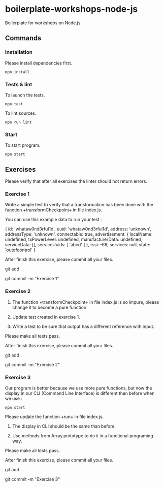 # boilerplate-workshops-node-js

Boilerplate for workshops on Node.js.

## Commands

### Installation

Please install dependencies first.

	npm install

### Tests & lint

To launch the tests.

	npm test

To lint sources.

	npm run lint

### Start

To start program.

	npm start

## Exercises

Please verify that after all exercises the linter should not return errors.

### Exercise 1

Write a simple test to verify that a transformation has been done with the function +transformCheckpoint+ in file index.js.

You can use this example data to run your test :

{
  id: 'whataw0nd3rful1d',
  uuid: 'whataw0nd3rful1d',
  address: 'unknown',
  addressType: 'unknown',
  connectable: true,
  advertisement: {
    localName: undefined,
    txPowerLevel: undefined,
    manufacturerData: undefined,
    serviceData: [],
    serviceUuids: [ 'abcd' ]
  },
  rssi: -66,
  services: null,
  state: 'outofcontrol'
}

After finish this exercise, please commit all your files.

  git add .

  git commit -m "Exercise 1"

### Exercise 2

1. The function +transformCheckpoint+ in file index.js is so impure, please change it to become a pure function.

2. Update test created in exercise 1.

3. Write a test to be sure that output has a different reference with input.

Please make all tests pass.

After finish this exercise, please commit all your files.

  git add .

  git commit -m "Exercise 2"

### Exercise 3

Our program is better because we use more pure functions, but now the display in our CLI (Command Line Interface) is different than before when we use :

	npm start

Please update the function +run+ in file index.js.

1. The display in CLI should be the same than before.

2. Use methods from Array.prototype to do it in a functional programing way.

Please make all tests pass.

After finish this exercise, please commit all your files.

  git add .

  git commit -m "Exercise 3"

